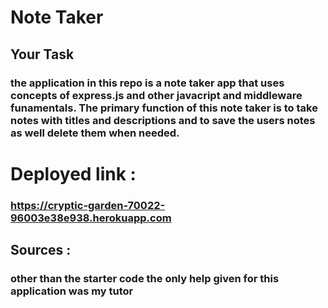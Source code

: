 #  Note Taker

## Your Task
### the application in this repo is a note taker app that uses concepts of express.js and other javacript and middleware funamentals. The primary function of this note taker is to take notes with titles and descriptions and to save the users notes as well delete them when needed.

# Deployed link : 
### https://cryptic-garden-70022-96003e38e938.herokuapp.com

## Sources :
### other than the starter code the only help given for this application was my tutor




